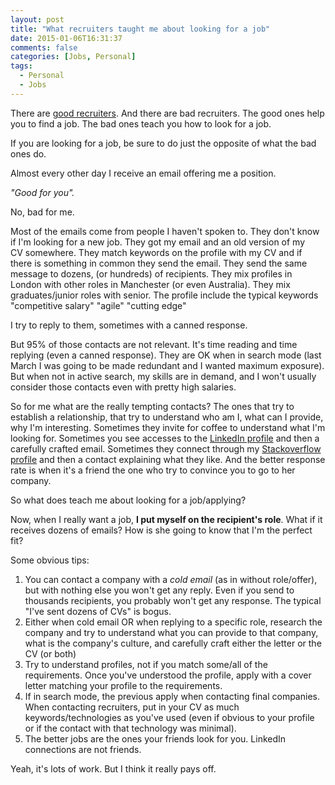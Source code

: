 ```yaml
---
layout: post
title: "What recruiters taught me about looking for a job"
date: 2015-01-06T16:31:37
comments: false
categories: [Jobs, Personal]
tags:
  - Personal
  - Jobs
---
```


There are [good recruiters](http://gonfva.blogspot.co.uk/2014/05/good-examples.html). And there are bad recruiters. The good ones help you to find a job. The bad ones teach you how to look for a job.


If you are looking for a job, be sure to do just the opposite of what the bad ones do.


Almost every other day I receive an email offering me a position.


<i>"Good for you".&nbsp;</i>


No, bad for me.


Most of the emails come from people I haven't spoken to. They don't know if I'm looking for a new job. They got my email and an old version of my CV&nbsp;somewhere. They match keywords on the profile with my CV and if there is something in common they send the email. They send the same message to dozens, (or hundreds) of recipients. They mix profiles in London with other roles in Manchester (or even Australia). They mix graduates/junior roles with senior. The profile include the typical keywords "competitive salary" "agile" "cutting edge"


I try to reply to them, sometimes with a canned response.


But 95% of those contacts are not relevant. It's time reading and time replying (even a canned response). They are OK when in search mode (last March I was going to be made redundant and I wanted maximum exposure). But when not in active search, my skills are in demand, and I won't usually consider those contacts even with pretty high salaries.


So for me what are the really tempting contacts? The ones that try to establish a relationship, that try to understand who am I, what can I provide, why I'm interesting. Sometimes they invite for coffee to understand what I'm looking for. Sometimes you see accesses to the [LinkedIn profile](http://uk.linkedin.com/in/gonzalofernandezvictorio) and then a carefully crafted email. Sometimes they connect through my [Stackoverflow profile](http://careers.stackoverflow.com/gonfva) and then a contact explaining what they like. And the better response rate is when it's a friend the one who try to convince you to go to her company.


So what does teach me about looking for a job/applying?


Now, when I really want a job, <b>I put myself on the recipient's role</b>. What if it receives dozens of emails? How is she going to know that I'm the perfect fit?


Some obvious tips:



<ol><li>You can contact a company with a <i>cold email </i>(as in without role/offer), but with nothing else you won't get any reply. Even if you send to thousands recipients, you probably won't get any response. The typical "I've sent dozens of CVs" is bogus.</li><li>Either when cold email OR when replying to a specific role, research the company and try to understand what you can provide to that company, what is the company's culture, and carefully craft either the letter or the CV (or both)</li><li>Try to understand profiles, not if you match some/all of the requirements. Once you've understood the profile, apply with a cover letter matching your profile to the requirements.</li><li>If in search mode, the previous apply when contacting final companies. When contacting recruiters, put in your CV as much keywords/technologies as you've used (even if obvious to your profile or if the contact with that technology was minimal).</li><li>The better jobs are the ones your friends look for you. LinkedIn connections are not friends.</li></ol>
Yeah, it's lots of work. But I think it really pays off.




